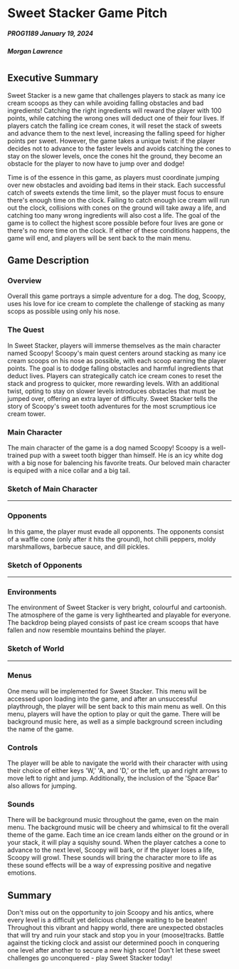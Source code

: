 # Sweet Stacker Game Pitch
##### PROG1189 January 19, 2024
##### Morgan Lawrence
#
## Executive Summary
Sweet Stacker is a new game that challenges players to stack as many ice cream scoops as they can while avoiding falling obstacles and bad ingredients! Catching the right ingredients will reward the player with 100 points, while catching the wrong ones will deduct one of their four lives. If players catch the falling ice cream cones, it will reset the stack of sweets and advance them to the next level, increasing the falling speed for higher points per sweet. However, the game takes a unique twist: if the player decides not to advance to the faster levels and avoids catching the cones to stay on the slower levels, once the cones hit the ground, they become an obstacle for the player to now have to jump over and dodge!

Time is of the essence in this game, as players must coordinate jumping over new obstacles and avoiding bad items in their stack. Each successful catch of sweets extends the time limit, so the player must focus to ensure there's enough time on the clock. Failing to catch enough ice cream will run out the clock, collisions  with cones on the ground will take away a life, and catching too many wrong ingredients will also cost a life. The goal of the game is to collect the highest score possible before four lives are gone or there's no more time on the clock. If either of these conditions happens, the game will end, and players will be sent back to the main menu.

## Game Description
### Overview
Overall this game portrays a simple adventure for a dog. The dog, Scoopy, uses his love for ice cream to complete the challenge of stacking as many scops as possible using only his nose.

### The Quest
In Sweet Stacker, players will immerse themselves as the main character named Scoopy! Scoopy's main quest centers around stacking as many ice cream scoops on his nose as possible, with each scoop earning the player points. The goal is to dodge falling obstacles and harmful ingredients that deduct lives. Players can strategically catch ice cream cones to reset the stack and progress to quicker, more rewarding levels. With an additional twist, opting to stay on slower levels introduces obstacles that must be jumped over, offering an extra layer of difficulty. Sweet Stacker tells the story of Scoopy's sweet tooth adventures for the most scrumptious ice cream tower. 

### Main Character
The main character of the game is a dog named Scoopy! Scoopy is a well-trained pup with a sweet tooth bigger than himself. He is an icy white dog with a big nose for balencing his favorite treats. Our beloved main character is equiped with a nice collar and a big tail.

### Sketch of Main Character
***

### Opponents
In this game, the player must evade all opponents. The opponents consist of a waffle cone (only after it hits the ground), hot chilli peppers, moldy marshmallows, barbecue sauce, and dill pickles.

### Sketch of Opponents
***

### Environments
The environment of Sweet Stacker is very bright, colourful and cartoonish. The atmosphere of the game is very lighthearted and playable for everyone. The backdrop being played consists of past ice cream scoops that have fallen and now resemble mountains behind the player. 

### Sketch of World
***

### Menus
One menu will be implemented for Sweet Stacker. This menu will be accessed upon loading into the game, and after an unsuccessful playthrough, the player will be sent back to this main menu as well. On this menu, players will have the option to play or quit the game. There will be background music here, as well as a simple background screen including the name of the game. 
### Controls
The player will be able to navigate the world with their character with using their choice of either keys 'W,' 'A, and 'D,' or the left, up and right arrows to move left to right and jump. Additionally, the inclusion of the 'Space Bar' also allows for jumping.

### Sounds
There will be background music throughout the game, even on the main menu. The background music will be cheery and whimsical to fit the overall theme of the game. Each time an ice cream lands either on the ground or in your stack, it will play a squishy sound. When the player catches a cone to advance to the next level, Scoopy will bark, or if the player loses a life, Scoopy will growl. These sounds will bring the character more to life as these sound effects will be a way of expressing positive and negative emotions.

## Summary
Don't miss out on the opportunity to join Scoopy and his antics, where every level is a difficult yet delicious challenge waiting to be beaten! Throughout this vibrant and happy world, there are unexpected obstacles that will try and ruin your stack and stop you in your (moose)tracks. Battle against the ticking clock and assist our determined pooch in conquering one level after another to secure a new high score! Don't let these sweet challenges go unconquered - play Sweet Stacker today!
